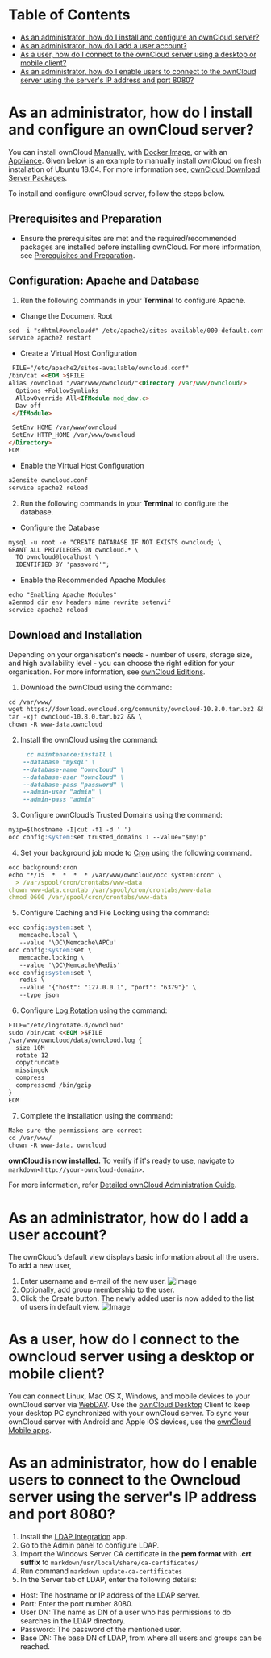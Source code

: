 
# Table of Contents
  - [As an administrator, how do I install and configure an ownCloud server?](#as-an-administrator-how-do-i-install-and-configure-an-owncloud-server)
  - [As an administrator, how do I add a user account?](#as-an-administrator-how-do-i-add-a-user-account)
  - [As a user, how do I connect to the ownCloud server using a desktop or mobile client?](#as-a-user-how-do-i-connect-to-the-owncloud-server-using-a-desktop-or-mobile-client)
  - [As an administrator, how do I enable users to connect to the ownCloud server using the server's IP address and port 8080?](#as-an-administrator-how-do-i-enable-users-to-connect-to-the-owncloud-server-using-the-servers-ip-address-and-port-8080)
    
 

# As an administrator, how do I install and configure an ownCloud server?

You can install ownCloud [Manually](https://doc.owncloud.com/server/admin_manual/installation/manual_installation/), with [Docker Image](https://doc.owncloud.org/server/admin_manual/installation/docker/), or with an [Appliance](https://doc.owncloud.com/server/admin_manual/appliance/installation/installation.html). Given below is an example to manually install ownCloud on fresh installation of Ubuntu 18.04. For more information see, [ownCloud Download Server Packages](https://owncloud.com/download-server/).

To install and configure ownCloud server, follow the steps below. 
## Prerequisites and Preparation

- Ensure the prerequisites are met and the required/recommended packages are installed before installing ownCloud. For more information, see [Prerequisites and Preparation](https://doc.owncloud.com/server/10.8/admin_manual/installation/quick_guides/ubuntu_18_04.html).

## Configuration: Apache and Database
1. Run the following commands in your **Terminal** to configure Apache.

- Change the Document Root 
```markdown
sed -i "s#html#owncloud#" /etc/apache2/sites-available/000-default.conf
service apache2 restart
```
- Create a Virtual Host Configuration
```markdown 
 FILE="/etc/apache2/sites-available/owncloud.conf"
/bin/cat <<EOM >$FILE
Alias /owncloud "/var/www/owncloud/"<Directory /var/www/owncloud/>
  Options +FollowSymlinks
  AllowOverride All<IfModule mod_dav.c>
  Dav off
 </IfModule>

 SetEnv HOME /var/www/owncloud
 SetEnv HTTP_HOME /var/www/owncloud
</Directory>
EOM
```
- Enable the Virtual Host Configuration
```markdown 
a2ensite owncloud.conf
service apache2 reload
```

2. Run the following commands in your **Terminal** to configure the database.
- Configure the Database
```markdown 
mysql -u root -e "CREATE DATABASE IF NOT EXISTS owncloud; \
GRANT ALL PRIVILEGES ON owncloud.* \
  TO owncloud@localhost \
  IDENTIFIED BY 'password'";
```
- Enable the Recommended Apache Modules
```markdown 
echo "Enabling Apache Modules"
a2enmod dir env headers mime rewrite setenvif
service apache2 reload
```
## Download and Installation
Depending on your organisation's needs - number of users, storage size, and high availability level - you can choose the right edition for your organisation. For more information, see [ownCloud Editions](https://owncloud.com/find-the-right-edition/).
1. Download the ownCloud using the command:
```markdown 
cd /var/www/
wget https://download.owncloud.org/community/owncloud-10.8.0.tar.bz2 && \
tar -xjf owncloud-10.8.0.tar.bz2 && \
chown -R www-data.owncloud
```
2. Install the ownCloud using the command:
```markdown 
     cc maintenance:install \
    --database "mysql" \
    --database-name "owncloud" \
    --database-user "owncloud" \
    --database-pass "password" \
    --admin-user "admin" \
    --admin-pass "admin"
```
3. Configure ownCloud’s Trusted Domains using the command:
```markdown
myip=$(hostname -I|cut -f1 -d ' ')
occ config:system:set trusted_domains 1 --value="$myip"
```
4. Set your background job mode to [Cron](https://doc.owncloud.com/server/10.8/admin_manual/configuration/server/background_jobs_configuration.html) using the following command.
```markdown
occ background:cron
echo "*/15  *  *  *  * /var/www/owncloud/occ system:cron" \
  > /var/spool/cron/crontabs/www-data
chown www-data.crontab /var/spool/cron/crontabs/www-data
chmod 0600 /var/spool/cron/crontabs/www-data
```
5. Configure Caching and File Locking using the command:
```markdown
occ config:system:set \
   memcache.local \
   --value '\OC\Memcache\APCu'
occ config:system:set \
   memcache.locking \
   --value '\OC\Memcache\Redis'
occ config:system:set \
   redis \
   --value '{"host": "127.0.0.1", "port": "6379"}' \
   --type json
```
6. Configure [Log Rotation](https://linux.die.net/man/8/logrotate) using the command:
```markdown
FILE="/etc/logrotate.d/owncloud"
sudo /bin/cat <<EOM >$FILE
/var/www/owncloud/data/owncloud.log {
  size 10M
  rotate 12
  copytruncate
  missingok
  compress
  compresscmd /bin/gzip
}
EOM
```
7. Complete the installation using the command:
```markdown
Make sure the permissions are correct
cd /var/www/
chown -R www-data. owncloud
```
**ownCloud is now installed.** 
To verify if it's ready to use, navigate to ```markdown<http://your-owncloud-domain>```.
 
For more information, refer [Detailed ownCloud Administration Guide](https://doc.owncloud.com/server/10.8/admin_manual/ownCloud_Admin_Manual.pdf).


# As an administrator, how do I add a user account? 
The ownCloud’s default view displays basic information about all the users.
To add a new user, 
1. Enter username and e-mail of the new user.
![Image](users-page-new-user.png)
2. Optionally, add group membership to the user. 
3. Click the Create button.
The newly added user is now added to the list of users in default view.
![Image](adduser.png)



# As a user, how do I connect to the owncloud server using a desktop or mobile client?
You can connect Linux, Mac OS X, Windows, and mobile devices to your ownCloud server via [WebDAV](https://en.wikipedia.org/wiki/WebDAV). Use the [ownCloud Desktop](https://owncloud.com/desktop-app/) Client to keep your desktop PC synchronized with your ownCloud server. To sync your ownCloud server with Android and Apple iOS devices, use the [ownCloud Mobile apps](https://owncloud.com/mobile-apps/). 


# As an administrator, how do I enable users to connect to the Owncloud server using the server's IP address and port 8080?
1. Install the [LDAP Integration](https://marketplace.owncloud.com/apps/user_ldap) app. 
2. Go to the Admin panel to configure LDAP. 
3. Import the Windows Server CA certificate in the **pem format** with **.crt suffix** to ```markdown/usr/local/share/ca-certificates/```
4. Run command ```markdown update-ca-certificates```
5. In the Server tab of LDAP, enter the following details:
- Host: The hostname or IP address of the LDAP server. 
- Port: Enter the port number 8080.
- User DN: The name as DN of a user who has permissions to do searches in the LDAP directory. 
- Password: The password of the mentioned user. 
- Base DN: The base DN of LDAP, from where all users and groups can be reached. 

